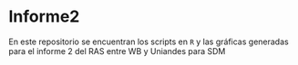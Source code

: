 # Informe2

En este repositorio se encuentran los scripts en `R` y las gráficas generadas para el informe 2 del RAS entre WB y Uniandes para SDM
